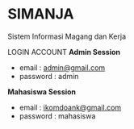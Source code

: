 # SIMANJA
Sistem Informasi Magang dan Kerja


LOGIN ACCOUNT
**Admin Session**
- email    : admin@gmail.com
- password : admin


**Mahasiswa Session**
- email    : ikomdoank@gmail.com
- password : mahasiswa
